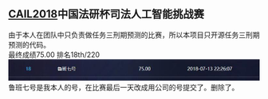 ## [CAIL2018](http://cail.cipsc.org.cn/)中国法研杯司法人工智能挑战赛 

由于本人在团队中只负责做任务三刑期预测的比赛，所以本项目只开源任务三刑期预测的代码。  
最终成绩75.00 排名18th/220  
![截图](./img/result.jpg)  
鲁班七号是我本人的号，在比赛最后一天改成用公司的号提交了。删除了。
